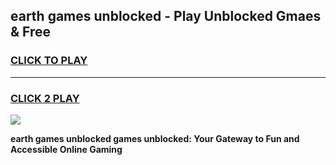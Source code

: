
## earth games unblocked - Play Unblocked Gmaes & Free
<h3>
<a href="https://premium.freeplayer.one?title=earth_games_unblocked&ref=20F">CLICK TO PLAY</a></h3>
<hr>

<h3>
<a href="https://premium.freeplayer.one?title=earth_games_unblocked&ref=20F">CLICK 2 PLAY</a>
  
</h3>

<a href="https://premium.freeplayer.one?title=earth_games_unblocked&ref=20F/"><img src="https://clearcache.store/games.png"></a>


**earth games unblocked games unblocked: Your Gateway to Fun and Accessible Online Gaming**
